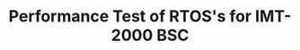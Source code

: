 ---
title: Performance Test of RTOS's for IMT-2000 BSC
start-date: 1998-03-01
end-date: 1998-12-31
progress: Finish
host: 한국전자통신연구원(ETRI)
division: 국가과제
---